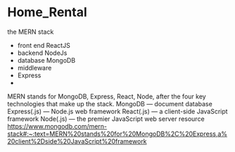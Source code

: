 # Home_Rental 
the MERN stack
- front end
    ReactJS
- backend
    NodeJs
- database 
    MongoDB
 - middleware
 -  Express
 -  
MERN stands for MongoDB, Express, React, Node, after the four key technologies that make up the stack.
    MongoDB — document database
    Express(.js) — Node.js web framework
    React(.js) — a client-side JavaScript framework
    Node(.js) — the premier JavaScript web server
resource
  https://www.mongodb.com/mern-stack#:~:text=MERN%20stands%20for%20MongoDB%2C%20Express,a%20client%2Dside%20JavaScript%20framework 
